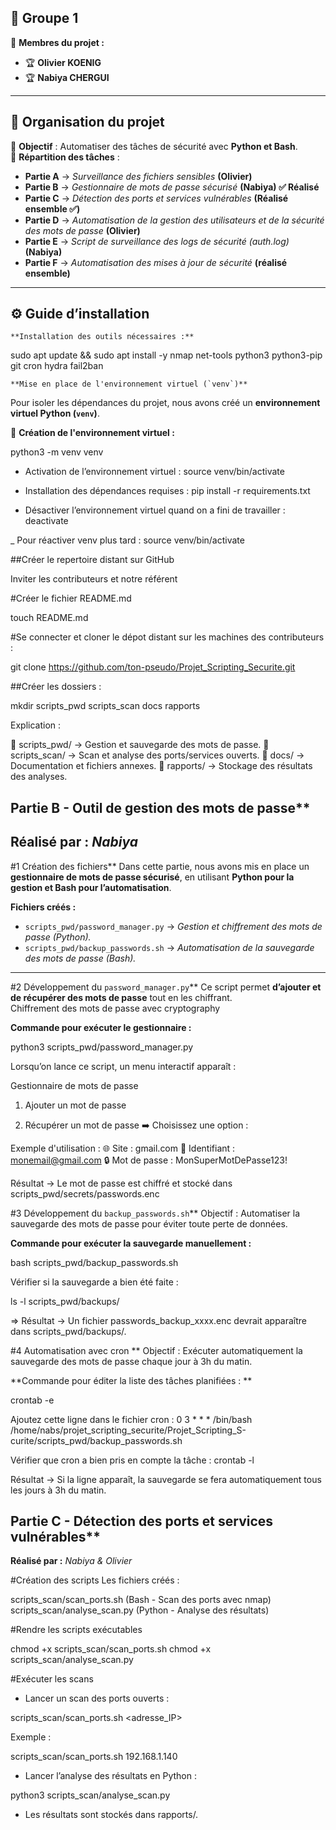

## 📌 **Groupe 1**
👥 **Membres du projet :**  
- 🏆 **Olivier KOENIG**
- 🏆 **Nabiya CHERGUI**

---

## 📖 **Organisation du projet**
📌 **Objectif** : Automatiser des tâches de sécurité avec **Python et Bash**.  
📌 **Répartition des tâches** :

-  **Partie A** → *Surveillance des fichiers sensibles* **(Olivier)**
-  **Partie B** → *Gestionnaire de mots de passe sécurisé* **(Nabiya) ✅ Réalisé**
-  **Partie C** → *Détection des ports et services vulnérables* **(Réalisé ensemble ✅)**
-  **Partie D** → *Automatisation de la gestion des utilisateurs et de la sécurité des mots de passe* **(Olivier)** 
-  **Partie E** → *Script de surveillance des logs de sécurité (auth.log)* **(Nabiya)**
-  **Partie F** → *Automatisation des mises à jour de sécurité* **(réalisé ensemble)**

---

## ⚙️ **Guide d’installation**
	**Installation des outils nécessaires :**

sudo apt update && sudo apt install -y nmap net-tools python3 python3-pip git cron hydra fail2ban 

	**Mise en place de l'environnement virtuel (`venv`)**
Pour isoler les dépendances du projet, nous avons créé un **environnement virtuel Python (`venv`)**.

📌 **Création de l'environnement virtuel :**

python3 -m venv venv

- Activation de l’environnement virtuel : source venv/bin/activate

- Installation des dépendances requises : pip install -r requirements.txt

- Désactiver l’environnement virtuel quand on a fini de travailler : deactivate
 
_ Pour réactiver venv plus tard : source venv/bin/activate



##Créer le repertoire distant sur GitHub

Inviter les contributeurs et notre référent

#Créer le fichier README.md

touch README.md

#Se connecter et cloner le dépot distant sur les machines des contributeurs :

git clone https://github.com/ton-pseudo/Projet_Scripting_Securite.git



##Créer les  dossiers : 

mkdir scripts_pwd scripts_scan docs rapports

Explication :

📁 scripts_pwd/ → Gestion et sauvegarde des mots de passe.
📁 scripts_scan/ → Scan et analyse des ports/services ouverts.
📁 docs/ → Documentation et fichiers annexes.
📁 rapports/ → Stockage des résultats des analyses.



## Partie B - Outil de gestion des mots de passe**  
**Réalisé par :** *Nabiya*
---

#1 Création des fichiers**
Dans cette partie, nous avons mis en place un **gestionnaire de mots de passe sécurisé**, en utilisant **Python pour la gestion et Bash pour l’automatisation**.

 **Fichiers créés :**
- `scripts_pwd/password_manager.py` → *Gestion et chiffrement des mots de passe (Python).*
- `scripts_pwd/backup_passwords.sh` → *Automatisation de la sauvegarde des mots de passe (Bash).*

---

#2 Développement du `password_manager.py`**
Ce script permet **d’ajouter et de récupérer des mots de passe** tout en les chiffrant.  
Chiffrement des mots de passe avec cryptography

 **Commande pour exécuter le gestionnaire :**

python3 scripts_pwd/password_manager.py

Lorsqu’on lance ce script, un menu interactif apparaît :

Gestionnaire de mots de passe
1. Ajouter un mot de passe

2. Récupérer un mot de passe
➡️ Choisissez une option : 

Exemple d'utilisation : 
🌐 Site : gmail.com
👤 Identifiant : monemail@gmail.com
🔒 Mot de passe : MonSuperMotDePasse123!

Résultat → Le mot de passe est chiffré et stocké dans scripts_pwd/secrets/passwords.enc


#3 Développement du `backup_passwords.sh`**
Objectif : Automatiser la sauvegarde des mots de passe pour éviter toute perte de données.

**Commande pour exécuter la sauvegarde manuellement :**

bash scripts_pwd/backup_passwords.sh


Vérifier si la sauvegarde a bien été faite :

ls -l scripts_pwd/backups/

=> Résultat → Un fichier passwords_backup_xxxx.enc devrait apparaître dans scripts_pwd/backups/.


#4 Automatisation avec cron **
Objectif : Exécuter automatiquement la sauvegarde des mots de passe chaque jour à 3h du matin.

**Commande pour éditer la liste des tâches planifiées : **

crontab -e

Ajoutez cette ligne dans le fichier cron : 0 3 * * * /bin/bash /home/nabs/projet_scripting_securite/Projet_Scripting_S-curite/scripts_pwd/backup_passwords.sh

Vérifier que cron a bien pris en compte la tâche : crontab -l

Résultat → Si la ligne apparaît, la sauvegarde se fera automatiquement tous les jours à 3h du matin.





## Partie C - Détection des ports et services vulnérables**
**Réalisé par :** *Nabiya & Olivier*

#Création des scripts
 Les fichiers créés :

 scripts_scan/scan_ports.sh (Bash - Scan des ports avec nmap)
 scripts_scan/analyse_scan.py (Python - Analyse des résultats)


#Rendre les scripts exécutables

chmod +x scripts_scan/scan_ports.sh
chmod +x scripts_scan/analyse_scan.py


#Exécuter les scans
 - Lancer un scan des ports ouverts :

scripts_scan/scan_ports.sh <adresse_IP>

 Exemple :

 scripts_scan/scan_ports.sh 192.168.1.140

 - Lancer l’analyse des résultats en Python :

python3 scripts_scan/analyse_scan.py

 - Les résultats sont stockés dans rapports/.


